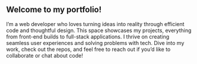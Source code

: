 ## Welcome to my portfolio!

I’m a web developer who loves turning ideas into reality through efficient code and thoughtful design. 
This space showcases my projects, everything from  front-end builds to full-stack applications. 
I thrive on creating seamless user experiences and solving problems with tech. 
Dive into my work, check out the repos, and feel free to reach out if you’d like to collaborate or chat about code!

